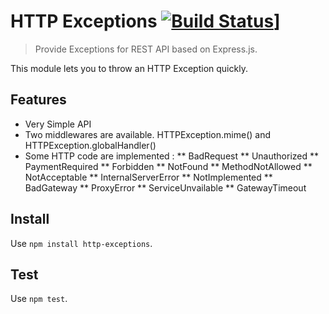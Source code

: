 # HTTP Exceptions [![Build Status](https://travis-ci.org/Romakita/mongoose-promised.svg?branch=master)](https://travis-ci.org/Romakita/mongoose-promised)]

> Provide Exceptions for REST API based on Express.js.

This module lets you to throw an HTTP Exception quickly.

## Features
* Very Simple API
* Two middlewares are available. HTTPException.mime() and HTTPException.globalHandler()
* Some HTTP code are implemented :
** BadRequest
** Unauthorized
** PaymentRequired
** Forbidden
** NotFound
** MethodNotAllowed
** NotAcceptable
** InternalServerError
** NotImplemented
** BadGateway
** ProxyError
** ServiceUnvailable
** GatewayTimeout


Install
---

Use `npm install http-exceptions`.

Test
---

Use `npm test`.


[travis]: https://travis-ci.org/